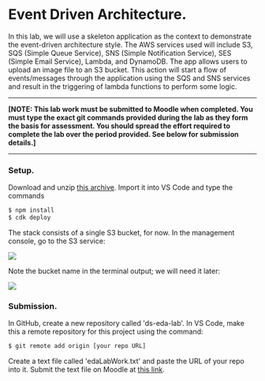 # Event Driven Architecture.

In this lab, we will use a skeleton application as the context to demonstrate the event-driven architecture style. The AWS services used will include S3, SQS (Simple Queue Service), SNS (Simple Notification Service), SES (Simple Email Service), Lambda, and DynamoDB. The app allows users to upload an image file to an S3 bucket. This action will start a flow of events/messages through the application using the SQS and SNS services and result in the triggering of lambda functions to perform some logic.

-------------------------

__[NOTE: This lab work must be submitted to Moodle when completed. You must type the exact git commands provided during the lab as they form the basis for assessment. You should spread the effort required to complete the lab over the period provided. See below for submission details.]__

-----------------------------

### Setup.

Download and unzip [this archive][start]. Import it into VS Code and type the commands
~~~bash
$ npm install
$ cdk deploy
~~~
The stack consists of a single S3 bucket, for now. In the management console, go to the S3 service:

![][bucket]

Note the bucket name in the terminal output; we will need it later:

![][terminal]

### Submission.

In GitHub, create a new repository called 'ds-eda-lab'. In VS Code, make this a remote repository for this project using the command:
~~~bash
$ git remote add origin [your repo URL]
~~~

Create a text file called 'edaLabWork.txt' and paste the URL of your repo into it. Submit the text file on Moodle at [this link][submit].

[start]: ./img/start.zip
[bucket]: ./img/bucket.png
[terminal]: ./img/terminal.png
[submit]: https://moodle.wit.ie/mod/assign/view.php?id=4228671
